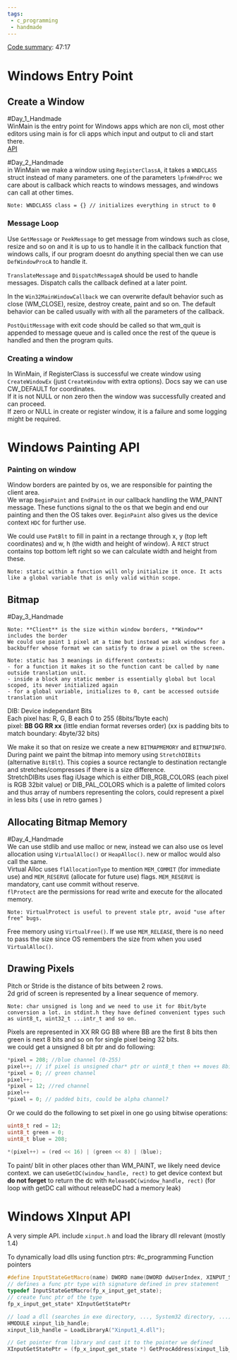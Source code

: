 ```yaml
---
tags:
 - c_programming
 - handmade
---
```

[Code summary](https://guide.handmadehero.org/code/day005/): 47:17  

# Windows Entry Point

## Create a Window
#Day_1_Handmade  
WinMain is the entry point for Windows apps which are non cli, most other editors using main is for cli apps which input and output to cli and start there.  
[API](https://learn.microsoft.com/en-us/windows/win32/api/winbase/nf-winbase-winmain)  

#Day_2_Handmade  
in WinMain we make a window using `RegisterClassA`, it takes a `WNDCLASS` struct instead of many parameters. one of the parameters `lpfnWndProc` we care about is callback which reacts to windows messages, and windows can call at other times.

```
Note: WNDCLASS class = {} // initializes everything in struct to 0
```

### Message Loop
Use `GetMessage` or `PeekMessage` to get message from windows such as close, resize and so on and it is up to us to handle it in the callback function that windows calls, if our program doesnt do anything special then we can use `DefWindowProcA` to handle it.

`TranslateMessage` and `DispatchMessageA` should be used to handle messages. Dispatch calls the callback defined at a later point.

In the `Win32MainWindowCallback` we can overwrite default behavior such as close (WM_CLOSE), resize, destroy create, paint and so on. The default behavior can be called usually with  with all the parameters of the callback.  

`PostQuitMessage` with exit code should be called so that wm_quit is appended to message queue and is called once the rest of the queue is handled and then the program quits.

### Creating a window

In WinMain, if RegisterClass is successful we create window using `CreateWindowEx` (just `CreateWindow` with extra options). Docs say we can use CW_DEFAULT for coordinates.  
If it is not NULL or non zero then the window was successfully created and can proceed.  
If zero or NULL in create or register window, it is a failure and some logging might be required. 

# Windows Painting API

### Painting on window
Window borders are painted by os, we are responsible for painting the client area.  
We wrap `BeginPaint` and `EndPaint` in our callback handling the WM_PAINT message. These functions signal to the os that we begin and end our painting and then the OS takes over.  `BeginPaint` also gives us the device context `HDC` for further use.

We could use `PatBlt` to fill in paint in a rectange through x, y (top left coordinates) and w, h (the width and height of window). A `RECT` struct contains top bottom left right so we can calculate width and height from these.  

```
Note: static within a function will only initialize it once. It acts like a global variable that is only valid within scope.  
```

## Bitmap
#Day_3_Handmade  
```
Note: **Client** is the size within window borders, **Window** includes the border
We could use paint 1 pixel at a time but instead we ask windows for a backbuffer whose format we can satisfy to draw a pixel on the screen.  
```

```
Note: static has 3 meanings in different contexts:
- for a function it makes it so the function cant be called by name outside translation unit.
- inside a block any static member is essentially global but local scoped, its never initialized again
- for a global variable, initializes to 0, cant be accessed outside translation unit
```

DIB: Device independant Bits  
Each pixel has: R, G, B each 0 to 255 (8bits/1byte each)  
pixel: **BB GG RR xx** (little endian format reverses order) (xx is padding  bits to match boundary: 4byte/32 bits)  

We make it so that on resize we create a new `BITMAPMEMORY` and `BITMAPINFO`.
During paint we paint the bitmap into memory using `StretchDIBits` (alternative `BitBlt`). This copies a source rectangle to destination rectangle and stretches/compresses if there  is a size difference.  
StretchDIBits uses flag iUsage which is either DIB_RGB_COLORS (each pixel is RGB 32bit value) or DIB_PAL_COLORS which is a palette of limited colors and thus array of numbers representing the colors, could represent a pixel in less bits ( use in retro games )  

## Allocating Bitmap Memory
#Day_4_Handmade  
We can use stdlib and use malloc or new, instead we can also use os level allocation using `VirtualAlloc()` or `HeapAlloc()`. new or malloc would also call the same.  
Virtual Alloc uses `flAllocationType` to mention `MEM_COMMIT` (for immediate use) and `MEM_RESERVE` (allocate for future use) flags. `MEM_RESERVE` is mandatory, cant use commit without reserve.  
`flProtect` are the permissions for read write and execute for the allocated memory.  

```
Note: VirtualProtect is useful to prevent stale ptr, avoid "use after free" bugs.
```

Free memory using `VirtualFree()`. If we use `MEM_RELEASE`, there is no need to pass the size since OS remembers the size from when you used `VirtualAlloc()`.

## Drawing Pixels
Pitch or Stride is the distance of bits between 2 rows.  
2d grid of screen is represented by a linear sequence of memory.  

```
Note: char unsigned is long and we need to use it for 8bit/byte conversion a lot. in stdint.h they have defined convenient types such as uint8_t, uint32_t ...intr_t and so on.
```

Pixels are represented in XX RR GG BB where BB are the first 8 bits then green is next 8 bits and so on for single pixel being 32 bits.  
we could get a unsigned 8 bit ptr and do following:  
```C
*pixel = 208; //blue channel (0-255)
pixel++; // if pixel is unsigned char* ptr or uint8_t then ++ moves 8bits
*pixel = 0; // green channel
pixel++;
*pixel = 12; //red channel
pixel++
*pixel = 0; // padded bits, could be alpha channel?
```
Or we could do the following to set pixel in one go using bitwise operations:  
```C
uint8_t red = 12;
uint8_t green = 0;
uint8_t blue = 208;

*(pixel++) = (red << 16) | (green << 8) | (blue);
```

To paint/ blit in other places other than WM_PAINT, we likely need device context.
we can use`GetDC(window_handle, rect)` to get device context but **do not forget** to return the dc with `ReleaseDC(window_handle, rect)` (for loop with getDC call without releaseDC had a memory leak)


# Windows XInput API
A very simple API.
include `xinput.h` and load the library dll relevant (mostly 1.4)

To dynamically load dlls using function ptrs:
#c_programming Function pointers
```cpp
#define InputStateGetMacro(name) DWORD name(DWORD dwUserIndex, XINPUT_STATE* pState)
// defines a func ptr type with signature defined in prev statement
typedef InputStateGetMacro(fp_x_input_get_state); 
// create func ptr of the type
fp_x_input_get_state* XInputGetStatePtr 

// load a dll (searches in exe directory, ..., System32 directory, ...)
HMODULE xinput_lib_handle;
xinput_lib_handle = LoadLibraryA("Xinput1_4.dll");

// Get pointer from library and cast it to the pointer we defined
XInputGetStatePtr = (fp_x_input_get_state *) GetProcAddress(xinput_lib_handle, "XInputGetState");
```